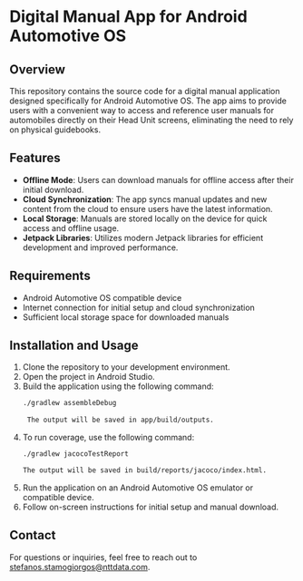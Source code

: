 # Digital Manual App for Android Automotive OS

## Overview
This repository contains the source code for a digital manual application designed specifically for Android Automotive OS. The app aims to provide users with a convenient way to access and reference user manuals for automobiles directly on their Head Unit screens, eliminating the need to rely on physical guidebooks.

## Features
- **Offline Mode**: Users can download manuals for offline access after their initial download.
- **Cloud Synchronization**: The app syncs manual updates and new content from the cloud to ensure users have the latest information.
- **Local Storage**: Manuals are stored locally on the device for quick access and offline usage.
- **Jetpack Libraries**: Utilizes modern Jetpack libraries for efficient development and improved performance.

## Requirements
- Android Automotive OS compatible device
- Internet connection for initial setup and cloud synchronization
- Sufficient local storage space for downloaded manuals

## Installation and Usage
1. Clone the repository to your development environment.
2. Open the project in Android Studio.
3. Build the application using the following command:
   ```bash
   ./gradlew assembleDebug
    
    The output will be saved in app/build/outputs.
4. To run coverage, use the following command:
    ```bash
    ./gradlew jacocoTestReport

    The output will be saved in build/reports/jacoco/index.html.

5. Run the application on an Android Automotive OS emulator or compatible device.
6. Follow on-screen instructions for initial setup and manual download.

## Contact
For questions or inquiries, feel free to reach out to [stefanos.stamogiorgos@nttdata.com](mailto:stefanos.stamogiorgos@nttdata.com).